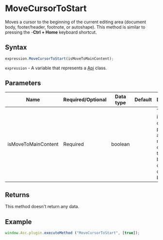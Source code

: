 # MoveCursorToStart

Moves a cursor to the beginning of the current editing area (document body, footer/header, footnote, or autoshape).
This method is similar to pressing the -**Ctrl + Home** keyboard shortcut.

## Syntax

```javascript
expression.MoveCursorToStart(isMoveToMainContent);
```

`expression` - A variable that represents a [Api](../Api.md) class.

## Parameters

| **Name** | **Required/Optional** | **Data type** | **Default** | **Description** |
| ------------- | ------------- | ------------- | ------------- | ------------- |
| isMoveToMainContent | Required | boolean |  | This flag ignores the current position and always moves a cursor to the beginning of the document body. |

## Returns

This method doesn't return any data.

## Example

```javascript
window.Asc.plugin.executeMethod ("MoveCursorToStart", [true]);
```
